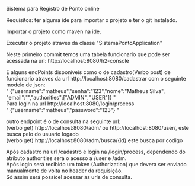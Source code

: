 Sistema para Registro de Ponto online

Requisitos: ter alguma ide para importar o projeto e ter o git instalado.

Importar o projeto como maven na ide.


Executar o projeto atraves da classe "SistemaPontoApplication"

Neste primeiro commit temos uma tabela funcionario que pode ser acessada na url: http://localhost:8080/h2-console

E alguns endPoints disponiveis como o de cadastro(Verbo post) de funcionario atraves da url http://localhost:8080/cadastrar com o seguinte modelo de json:\
"
{"username":"matheus","senha":"123","nome":"Matheus Silva", "email":"","authorities":["ADMIN", "USER"]}
"
\
Para login na url http://localhost:8080/login/process \
"
{"username":"matheus","password":"123"}
"

outro endpoint é o de consulta na seguinte url:\
(verbo get) http://localhost:8080/adm/ ou http://localhost:8080/user/, este busca pelo do usuario logado\
(verbo get) http://localhost:8080/adm/busca/{id} este busca por codigo


Após cadastro na url /cadastro e login na /login/process, dependendo do atributo authorities será o acesso a /user e /adm.\
Após login será recibido um token (Authorization) que devera ser enviado manualmente de volta no header da requisição.\
Só assim será possicel acessar as urls de consulta.
